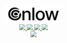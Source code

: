 <p align="center">
  <img width=30% src="https://raw.githubusercontent.com/gnlow/gnlow/master/identity/gnlow/banner_210831.png"/>
  <br/>
  <a href="https://vercel.com">
    <img height=30px src="https://img.shields.io/badge/Vercel-000000?style=for-the-badge&logo=vercel&logoColor=fff"/>
  </a>
  <a href="https://deno.land">
    <img height=30px src="https://img.shields.io/badge/Deno-000000?style=for-the-badge&logo=deno&logoColor=fff"/>
  </a>
  <a href="https://www.typescriptlang.org">
    <img height=30px src="https://img.shields.io/badge/TS-007ACC?style=for-the-badge&logo=typescript&logoColor=fff"/>
  </a>
  <a href="https://svelte.dev">
    <img height=30px src="https://img.shields.io/badge/Svelte-FF3E00?style=for-the-badge&logo=svelte&logoColor=fff"/>
  </a>
  <br/>
  <a href="https://solved.ac/profile/gnlowing">
    <img height=30px src="https://img.shields.io/badge/solved.ac-B5-9d4900?style=for-the-badge&logoColor=fff"/>
  </a>
</p>
